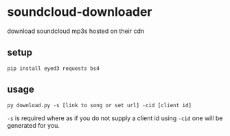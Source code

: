 # soundcloud-downloader
download soundcloud mp3s hosted on their cdn

## setup
`pip install eyed3 requests bs4`

## usage
```
py download.py -s [link to song or set url] -cid [client id]
```
`-s` is required where as if you do not supply a client id using `-cid` one will be generated for you.
